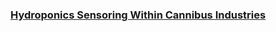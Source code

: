 ### [Hydroponics Sensoring Within Cannibus Industries](https://optimchain.github.io/Main/Blog/Hydroponics_Sensoring.html)
